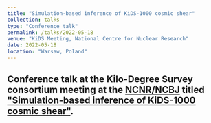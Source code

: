 ```yaml
---
title: "Simulation-based inference of KiDS-1000 cosmic shear"
collection: talks
type: "Conference talk"
permalink: /talks/2022-05-18
venue: "KiDS Meeting, National Centre for Nuclear Research"
date: 2022-05-18
location: "Warsaw, Poland"
---
```


Conference talk at the Kilo-Degree Survey consortium meeting at the [NCNR/NCBJ](https://www.ncbj.gov.pl/en) titled ["Simulation-based inference of KiDS-1000 cosmic shear"](../files/2022-05-18_sbi_analysis_warsaw.pdf).
---